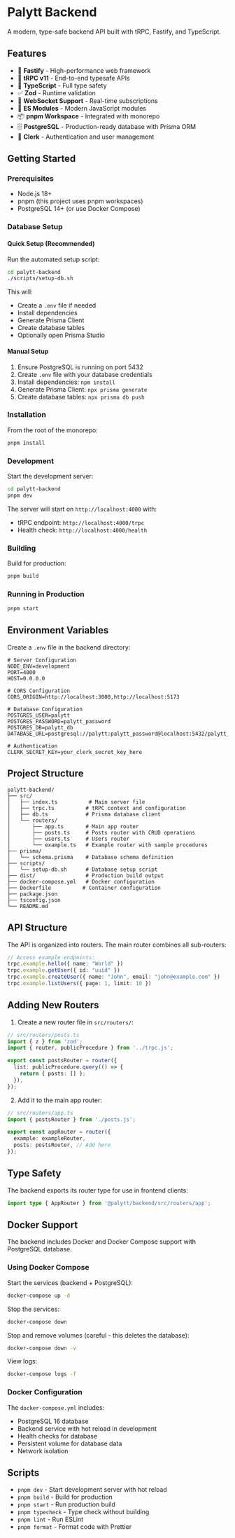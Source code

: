 # Palytt Backend

A modern, type-safe backend API built with tRPC, Fastify, and TypeScript.

## Features

- 🚀 **Fastify** - High-performance web framework
- 🔗 **tRPC v11** - End-to-end typesafe APIs
- 📝 **TypeScript** - Full type safety
- ✅ **Zod** - Runtime validation
- 🔄 **WebSocket Support** - Real-time subscriptions
- 🎯 **ES Modules** - Modern JavaScript modules
- 📦 **pnpm Workspace** - Integrated with monorepo
- 🗄️ **PostgreSQL** - Production-ready database with Prisma ORM
- 🔐 **Clerk** - Authentication and user management

## Getting Started

### Prerequisites

- Node.js 18+ 
- pnpm (this project uses pnpm workspaces)
- PostgreSQL 14+ (or use Docker Compose)

### Database Setup

#### Quick Setup (Recommended)

Run the automated setup script:

```bash
cd palytt-backend
./scripts/setup-db.sh
```

This will:
- Create a `.env` file if needed
- Install dependencies
- Generate Prisma Client
- Create database tables
- Optionally open Prisma Studio

#### Manual Setup

1. Ensure PostgreSQL is running on port 5432
2. Create `.env` file with your database credentials
3. Install dependencies: `npm install`
4. Generate Prisma Client: `npx prisma generate`
5. Create database tables: `npx prisma db push`

### Installation

From the root of the monorepo:

```bash
pnpm install
```

### Development

Start the development server:

```bash
cd palytt-backend
pnpm dev
```

The server will start on `http://localhost:4000` with:
- tRPC endpoint: `http://localhost:4000/trpc`
- Health check: `http://localhost:4000/health`

### Building

Build for production:

```bash
pnpm build
```

### Running in Production

```bash
pnpm start
```

## Environment Variables

Create a `.env` file in the backend directory:

```env
# Server Configuration
NODE_ENV=development
PORT=4000
HOST=0.0.0.0

# CORS Configuration
CORS_ORIGIN=http://localhost:3000,http://localhost:5173

# Database Configuration
POSTGRES_USER=palytt
POSTGRES_PASSWORD=palytt_password
POSTGRES_DB=palytt_db
DATABASE_URL=postgresql://palytt:palytt_password@localhost:5432/palytt_db

# Authentication
CLERK_SECRET_KEY=your_clerk_secret_key_here
```

## Project Structure

```
palytt-backend/
├── src/
│   ├── index.ts          # Main server file
│   ├── trpc.ts          # tRPC context and configuration
│   ├── db.ts            # Prisma database client
│   └── routers/
│       ├── app.ts       # Main app router
│       ├── posts.ts     # Posts router with CRUD operations
│       ├── users.ts     # Users router
│       └── example.ts   # Example router with sample procedures
├── prisma/
│   └── schema.prisma    # Database schema definition
├── scripts/
│   └── setup-db.sh      # Database setup script
├── dist/                # Production build output
├── docker-compose.yml   # Docker configuration
├── Dockerfile          # Container configuration
├── package.json
├── tsconfig.json
└── README.md
```

## API Structure

The API is organized into routers. The main router combines all sub-routers:

```typescript
// Access example endpoints:
trpc.example.hello({ name: "World" })
trpc.example.getUser({ id: "uuid" })
trpc.example.createUser({ name: "John", email: "john@example.com" })
trpc.example.listUsers({ page: 1, limit: 10 })
```

## Adding New Routers

1. Create a new router file in `src/routers/`:

```typescript
// src/routers/posts.ts
import { z } from 'zod';
import { router, publicProcedure } from '../trpc.js';

export const postsRouter = router({
  list: publicProcedure.query(() => {
    return { posts: [] };
  }),
});
```

2. Add it to the main app router:

```typescript
// src/routers/app.ts
import { postsRouter } from './posts.js';

export const appRouter = router({
  example: exampleRouter,
  posts: postsRouter, // Add here
});
```

## Type Safety

The backend exports its router type for use in frontend clients:

```typescript
import type { AppRouter } from '@palytt/backend/src/routers/app';
```

## Docker Support

The backend includes Docker and Docker Compose support with PostgreSQL database.

### Using Docker Compose

Start the services (backend + PostgreSQL):

```bash
docker-compose up -d
```

Stop the services:

```bash
docker-compose down
```

Stop and remove volumes (careful - this deletes the database):

```bash
docker-compose down -v
```

View logs:

```bash
docker-compose logs -f
```

### Docker Configuration

The `docker-compose.yml` includes:
- PostgreSQL 16 database
- Backend service with hot reload in development
- Health checks for database
- Persistent volume for database data
- Network isolation

## Scripts

- `pnpm dev` - Start development server with hot reload
- `pnpm build` - Build for production
- `pnpm start` - Run production build
- `pnpm typecheck` - Type check without building
- `pnpm lint` - Run ESLint
- `pnpm format` - Format code with Prettier 